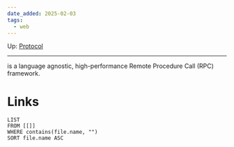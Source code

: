 ```yaml
---
date_added: 2025-02-03
tags:
  - web
---
```

Up: [Protocol](Protocol.md)
___
 is a language agnostic, high-performance Remote Procedure Call (RPC) framework.
# Links
```dataview
LIST
FROM [[]]
WHERE contains(file.name, "")
SORT file.name ASC
```
